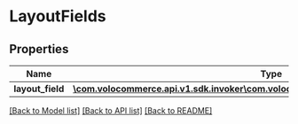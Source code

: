 # LayoutFields

## Properties
Name | Type | Description | Notes
------------ | ------------- | ------------- | -------------
**layout_field** | [**\com.volocommerce.api.v1.sdk.invoker\com.volocommerce.api.v1.sdk.model\OutPutField[]**](OutPutField.md) |  | [optional] 

[[Back to Model list]](../README.md#documentation-for-models) [[Back to API list]](../README.md#documentation-for-api-endpoints) [[Back to README]](../README.md)


